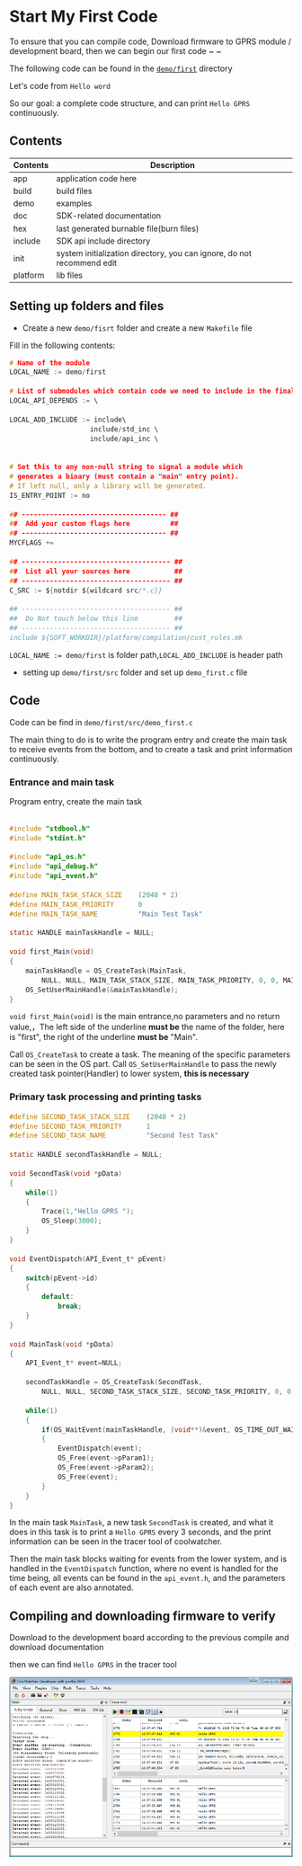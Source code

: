 Start My First Code
=====

To ensure that you can compile code, Download firmware to GPRS module / development board, then we can begin our first code ~ ~

The following code can be found in the [`demo/first`](https://github.com/Ai-Thinker-Open/GPRS_C_SDK/tree/master/demo/first) directory 

Let's code from `Hello word`

So our goal: a complete code structure, and can print `Hello GPRS` continuously.

## Contents

| Contents | Description |
| --- | --- |
|app|  application code here|
build | build files |
demo | examples |
| doc | SDK-related documentation|
| hex | last generated burnable file(burn files) |
| include | SDK api include directory |
| init | system initialization directory, you can ignore, do not recommend edit |
| platform| lib files |

## Setting up folders and files

* Create a new `demo/fisrt` folder and create a new `Makefile` file

Fill in the following contents:

```c
# Name of the module
LOCAL_NAME := demo/first

# List of submodules which contain code we need to include in the final lib
LOCAL_API_DEPENDS := \

LOCAL_ADD_INCLUDE := include\
                    include/std_inc \
                    include/api_inc \


# Set this to any non-null string to signal a module which 
# generates a binary (must contain a "main" entry point). 
# If left null, only a library will be generated.
IS_ENTRY_POINT := no

## ------------------------------------ ##
## 	Add your custom flags here          ##
## ------------------------------------ ##
MYCFLAGS += 

## ------------------------------------- ##
##	List all your sources here           ##
## ------------------------------------- ##
C_SRC := ${notdir ${wildcard src/*.c}}

## ------------------------------------- ##
##  Do Not touch below this line         ##
## ------------------------------------- ##
include ${SOFT_WORKDIR}/platform/compilation/cust_rules.mk


```

`LOCAL_NAME := demo/first` is folder path,`LOCAL_ADD_INCLUDE` is header path

* setting up `demo/first/src` folder and set up `demo_first.c` file


## Code

Code can be find in `demo/first/src/demo_first.c`


The main thing to do is to write the program entry and create the main task to receive events from the bottom, and to create a task and print information continuously.


### Entrance and main task

Program entry, create the main task 

```c

#include "stdbool.h"
#include "stdint.h"

#include "api_os.h"
#include "api_debug.h"
#include "api_event.h"

#define MAIN_TASK_STACK_SIZE    (2048 * 2)
#define MAIN_TASK_PRIORITY      0
#define MAIN_TASK_NAME          "Main Test Task"

static HANDLE mainTaskHandle = NULL;

void first_Main(void)
{
    mainTaskHandle = OS_CreateTask(MainTask,
        NULL, NULL, MAIN_TASK_STACK_SIZE, MAIN_TASK_PRIORITY, 0, 0, MAIN_TASK_NAME);
    OS_SetUserMainHandle(&mainTaskHandle);
}
```

`void first_Main(void)` is the main entrance,no parameters and no return value,，The left side of the underline **must be** the name of the folder, here is "first", the right of the underline **must be** "Main".

Call `OS_CreateTask` to create a task. The meaning of the specific parameters can be seen in the OS part. Call `OS_SetUserMainHandle` to pass the newly created task pointer(Handler) to lower system, **this is necessary**

### Primary task processing and printing tasks

```c
#define SECOND_TASK_STACK_SIZE    (2048 * 2)
#define SECOND_TASK_PRIORITY      1
#define SECOND_TASK_NAME          "Second Test Task"

static HANDLE secondTaskHandle = NULL;

void SecondTask(void *pData)
{
    while(1)
    {
        Trace(1,"Hello GPRS ");
        OS_Sleep(3000);
    }
}

void EventDispatch(API_Event_t* pEvent)
{
    switch(pEvent->id)
    {
        default:
            break;
    }
}

void MainTask(void *pData)
{
    API_Event_t* event=NULL;

    secondTaskHandle = OS_CreateTask(SecondTask,
        NULL, NULL, SECOND_TASK_STACK_SIZE, SECOND_TASK_PRIORITY, 0, 0, SECOND_TASK_NAME);

    while(1)
    {
        if(OS_WaitEvent(mainTaskHandle, (void**)&event, OS_TIME_OUT_WAIT_FOREVER))
        {
            EventDispatch(event);
            OS_Free(event->pParam1);
            OS_Free(event->pParam2);
            OS_Free(event);
        }
    }
}

```

In the main task `MainTask`, a new task `SecondTask` is created, and what it does in this task is to print a `Hello GPRS` every 3 seconds, and the print information can be seen in the tracer tool of coolwatcher.

Then the main task blocks waiting for events from the lower system, and is handled in the `EventDispatch` function, where no event is handled for the time being, all events can be found in the `api_event.h`, and the parameters of each event are also annotated.


## Compiling and downloading firmware to verify

Download to the development board according to the previous compile and download documentation 

then we can find `Hello GPRS` in the tracer tool

![](../assets/Hello_GPRS.png)







